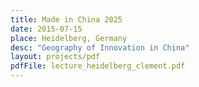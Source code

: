 ```yaml
---
title: Made in China 2025
date: 2015-07-15
place: Heidelberg, Germany
desc: "Geography of Innovation in China"
layout: projects/pdf
pdfFile: lecture_heidelberg_clement.pdf
---
```

